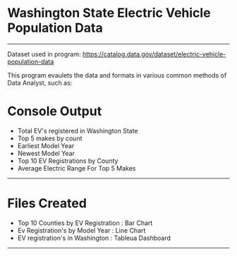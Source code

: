# Washington State Electric Vehicle Population Data
___

Dataset used in program: https://catalog.data.gov/dataset/electric-vehicle-population-data

This program evaulets the data and formats in various common methods of Data Analyst, such as:

# Console Output 
- Total EV's registered in Washington State
- Top 5 makes by count
- Earliest Model Year
- Newest Model Year
- Top 10 EV Registrations by County
- Average Electric Range For Top 5 Makes
___

# Files Created
- Top 10 Counties by EV Registration : Bar Chart
- Ev Registration's by Model Year : Line Chart
- EV registration's in Washington : Tableua Dashboard
___
